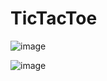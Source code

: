 # TicTacToe

![image](https://github.com/Axstr0n/Projects/assets/111118363/99dd0713-122c-4f7f-a78a-3201c0898d16)

![image](https://github.com/Axstr0n/Projects/assets/111118363/881a381c-8f42-4345-a045-69bccf25c8ae)

